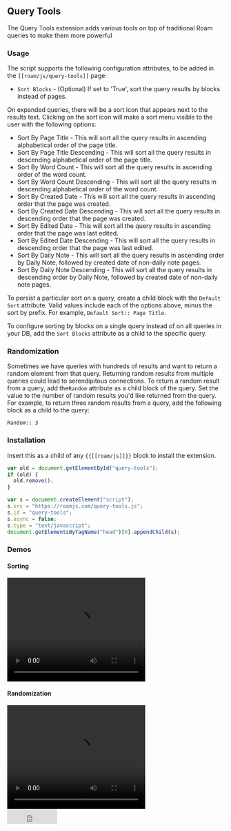 ## Query Tools

The Query Tools extension adds various tools on top of traditional Roam queries to make them more powerful

### Usage

The script supports the following configuration attributes, to be added in the `[[roam/js/query-tools]]` page:

- `Sort Blocks` - (Optional) If set to 'True', sort the query results by blocks instead of pages.

On expanded queries, there will be a sort icon that appears next to the results text. Clicking on the sort icon will make a sort menu visible to the user with the following options:

- Sort By Page Title - This will sort all the query results in ascending alphabetical order of the page title.
- Sort By Page Title Descending - This will sort all the query results in descending alphabetical order of the page title.
- Sort By Word Count - This will sort all the query results in ascending order of the word count.
- Sort By Word Count Descending - This will sort all the query results in descending alphabetical order of the word count.
- Sort By Created Date - This will sort all the query results in ascending order that the page was created.
- Sort By Created Date Descending - This will sort all the query results in descending order that the page was created.
- Sort By Edited Date - This will sort all the query results in ascending order that the page was last edited.
- Sort By Edited Date Descending - This will sort all the query results in descending order that the page was last edited.
- Sort By Daily Note - This will sort all the query results in ascending order by Daily Note, followed by created date of non-daily note pages.
- Sort By Daily Note Descending - This will sort all the query results in descending order by Daily Note, followed by created date of non-daily note pages.

To persist a particular sort on a query, create a child block with the `Default Sort` attribute. Valid values include each of the options above, minus the sort by prefix. For example, `Default Sort:: Page Title`.

To configure sorting by blocks on a single query instead of on all queries in your DB, add the `Sort Blocks` attribute as a child to the specific query.

### Randomization

Sometimes we have queries with hundreds of results and want to return a random element from that query. Returning random results from multiple queries could lead to serendipitous connections. To return a random result from a query, add the`Random` attribute as a child block of the query. Set the value to the number of random results you'd like returned from the query. For example, to return three random results from a query, add the following block as a child to the query:

```
Random:: 3
```

### Installation

Insert this as a child of any `{{[[roam/js]]}}` block to install the extension.

```javascript
var old = document.getElementById("query-tools");
if (old) {
  old.remove();
}

var s = document.createElement("script");
s.src = "https://roamjs.com/query-tools.js";
s.id = "query-tools";
s.async = false;
s.type = "text/javascript";
document.getElementsByTagName("head")[0].appendChild(s);
```

### Demos

#### Sorting

<video width="320" height="240" controls>
  <source src="../../videos/query-sort.mp4" type="video/mp4">
</video>

<br/>

#### Randomization

<video width="320" height="240" controls>
  <source src="../../videos/query-random.mp4" type="video/mp4">
</video>

<br/>

<iframe src="https://github.com/sponsors/dvargas92495/button" title="Sponsor dvargas92495" height="35" width="116" style="border: 0;"></iframe>
